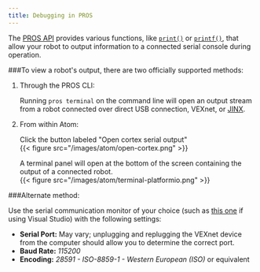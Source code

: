 ```yaml
---
title: Debugging in PROS
---
```


The [PROS API](/api/) provides various functions, like [`print()`](/api/#print) or [`printf()`](/api/#printf), that allow your robot to output information to a connected serial console during operation.


###To view a robot's output, there are two officially supported methods:

1. Through the PROS CLI: <br/>

    Running `pros terminal` on the command line will open an output stream from a robot connected over direct USB connection, VEXnet, or [JINX](/tutorials/jinx/).

2. From within Atom: <br/>

    Click the button labeled "Open cortex serial output"<br />
    {{< figure src="/images/atom/open-cortex.png" >}}<br/>

    A terminal panel will open at the bottom of the screen containing the output of a connected robot.<br/>
    {{< figure src="/images/atom/terminal-platformio.png" >}}

###Alternate method: <br />

Use the serial communication monitor of your choice (such as [this one](https://marketplace.visualstudio.com/items?itemName=EgorGrushko.SerialMonitor) if using Visual Studio) with the following settings: <br />

* **Serial Port:** May vary; unplugging and replugging the VEXnet device from the computer should allow you to determine the correct port.
* **Baud Rate:** *115200*
* **Encoding:** *28591 - ISO-8859-1 - Western European (ISO)* or equivalent
